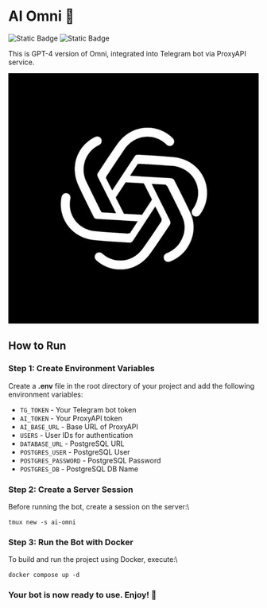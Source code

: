 # AI Omni 🤖

![Static Badge](https://img.shields.io/badge/Python-3\.12-blue)
![Static Badge](https://img.shields.io/badge/Telegram_API-7\.4-re)

This is GPT-4 version of Omni, integrated into Telegram bot via ProxyAPI service.

![logo](./assets/logo.jpg)

## How to Run

### Step 1: Create Environment Variables

Create a **.env** file in the root directory of your project and add the following environment variables:

- `TG_TOKEN` - Your Telegram bot token
- `AI_TOKEN` - Your ProxyAPI token
- `AI_BASE_URL` - Base URL of ProxyAPI
- `USERS` - User IDs for authentication
- `DATABASE_URL` - PostgreSQL URL
- `POSTGRES_USER` - PostgreSQL User
- `POSTGRES_PASSWORD` - PostgreSQL Password
- `POSTGRES_DB` - PostgreSQL DB Name

### Step 2: Create a Server Session

Before running the bot, create a session on the server:\

```
tmux new -s ai-omni
```

### Step 3: Run the Bot with Docker

To build and run the project using Docker, execute:\

```
docker compose up -d
```


### Your bot is now ready to use. Enjoy! 💫
